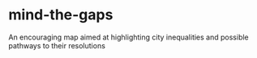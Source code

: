 # mind-the-gaps
An encouraging map aimed at highlighting city inequalities and possible pathways to their resolutions

